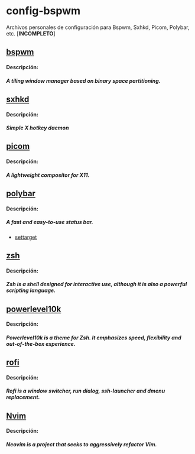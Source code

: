 # config-bspwm

Archivos personales de configuración para Bspwm, Sxhkd, Picom, Polybar, etc. [**INCOMPLETO**]

## [bspwm](https://github.com/baskerville/bspwm)
#### Descripción:
##### A tiling window manager based on binary space partitioning.

## [sxhkd](https://github.com/baskerville/sxhkd)
#### Descripción:
##### Simple X hotkey daemon

## [picom](https://github.com/yshui/picom)
#### Descripción:
##### A lightweight compositor for X11.

## [polybar](https://github.com/polybar/polybar)
#### Descripción:
##### A fast and easy-to-use status bar.

+ [settarget](/settarget.md)

## [zsh](https://zsh.sourceforge.io/)
#### Descripción:
##### Zsh is a shell designed for interactive use, although it is also a powerful scripting language.

## [powerlevel10k](https://github.com/romkatv/powerlevel10k)
#### Descripción:
##### Powerlevel10k is a theme for Zsh. It emphasizes speed, flexibility and out-of-the-box experience.

## [rofi](https://github.com/davatorium/rofi)
#### Descripción:
##### Rofi is a window switcher, run dialog, ssh-launcher and dmenu replacement.

## [Nvim](https://github.com/neovim/neovim)
#### Descripción:
##### Neovim is a project that seeks to aggressively refactor Vim.